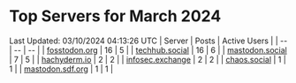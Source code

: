 # Top Servers for March 2024
Last Updated: 03/10/2024 04:13:26 UTC
| Server | Posts | Active Users |
| -- | -- | -- |
| [fosstodon.org](https://fosstodon.org/tags/PowerShell) | 16 | 5 |
| [techhub.social](https://techhub.social/tags/PowerShell) | 16 | 6 |
| [mastodon.social](https://mastodon.social/tags/PowerShell) | 7 | 5 |
| [hachyderm.io](https://hachyderm.io/tags/PowerShell) | 2 | 2 |
| [infosec.exchange](https://infosec.exchange/tags/PowerShell) | 2 | 2 |
| [chaos.social](https://chaos.social/tags/PowerShell) | 1 | 1 |
| [mastodon.sdf.org](https://mastodon.sdf.org/tags/PowerShell) | 1 | 1 |
